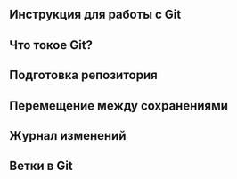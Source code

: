 ## Инструкция для работы с Git

## Что токое Git?

## Подготовка репозитория

## Перемещение между сохранениями

## Журнал изменений

## Ветки в Git